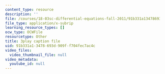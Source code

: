 ```yaml
---
content_type: resource
description: ''
file: /courses/18-03sc-differential-equations-fall-2011/91b331a13478693d909ff704fec7ac4c_vP-oRQqmeg4.srt
file_type: application/x-subrip
learning_resource_types: []
ocw_type: OCWFile
resourcetype: Other
title: 3play caption file
uid: 91b331a1-3478-693d-909f-f704fec7ac4c
video_files:
  video_thumbnail_file: null
video_metadata:
  youtube_id: null
---
```

